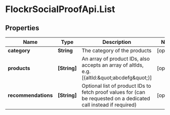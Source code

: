 # FlockrSocialProofApi.List

## Properties
Name | Type | Description | Notes
------------ | ------------- | ------------- | -------------
**category** | **String** | The category of the products | [optional] 
**products** | **[String]** | An array of product IDs, also accepts an array of altIds, e.g. [{altId:\&quot;abcdefg\&quot;}] | [optional] 
**recommendations** | **[String]** | Optional list of product IDs to fetch proof values for (can be requested on a dedicated call instead if required) | [optional] 
